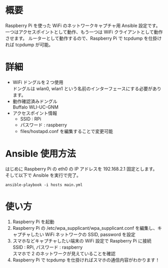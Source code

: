 概要
====

Raspberry Pi を使った WiFi のネットワークキャプチャ用 Ansible 設定です。
一つはアクセスポイントとして動作、もう一つは WiFi クライアントとして動作させます。
ルーターとして動作するので、Raspberry Pi で tcpdump を仕掛ければ tcpdump が可能。


詳細
====

- WiFi ドングルを２つ使用  
 ドングルは wlan0, wlan1 という名前のインターフェースにする必要があります。
- 動作確認済みドングル  
 Buffalo WLI-UC-GNM
- アクセスポイント情報
  - SSID : RPi
  - パスワード : raspberry
  - files/hostapd.conf を編集することで変更可能

Ansible 使用方法
================

はじめに Raspberry Pi の eth0 の IP アドレスを 192.168.2.1 固定とします。  
そして以下で Ansible を実行で完了。

```
ansible-playbook -i hosts main.yml
```

使い方
======

1. Raspberry Pi を起動
2. Raspberry Pi の /etc/wpa_supplicant/wpa_supplicant.conf を編集し、キャプチャしたい WiFi ネットワークの SSID, password を設定
3. スマホなどキャプチャしたい端末の WiFi 設定で Raspberry Pi に接続  
 SSID : RPi, パスワード : raspberry  
 スマホで 2 のネットワークが見えていることを確認  
4. Raspberry Pi で tcpdump を仕掛ければスマホの通信内容がわかります！
